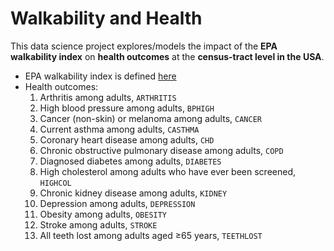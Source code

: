 # Walkability and Health
This data science project explores/models the impact of the **EPA walkability index** on **health outcomes** at the **census-tract level in the USA**.
- EPA walkability index is defined [here](https://www.epa.gov/sites/default/files/2021-06/documents/national_walkability_index_methodology_and_user_guide_june2021.pdf)
- Health outcomes:
    1. Arthritis among adults, `ARTHRITIS`
    2. High blood pressure among adults, `BPHIGH`
    3. Cancer (non-skin) or melanoma among adults, `CANCER`
    4. Current asthma among adults, `CASTHMA`
    5. Coronary heart disease among adults, `CHD`
    6. Chronic obstructive pulmonary disease among adults, `COPD`
    7. Diagnosed diabetes among adults, `DIABETES`
    8. High cholesterol among adults who have ever been screened, `HIGHCOL`
    9. Chronic kidney disease among adults, `KIDNEY`
    10. Depression among adults, `DEPRESSION` 
    11. Obesity among adults, `OBESITY`
    12. Stroke among adults, `STROKE`
    13. All teeth lost among adults aged ≥65 years, `TEETHLOST`
